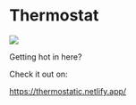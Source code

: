 # Thermostat

![](https://psmag.com/.image/c_limit%2Ccs_srgb%2Cq_auto:good%2Cw_1000/MTQ2ODk5MDE1NjkwNjkyNDg3/e20e1-1u3oypkfpeebuey9c_2748w.webp)

Getting hot in here?

Check it out on:

https://thermostatic.netlify.app/
